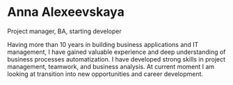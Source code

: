 # Anna Alexeevskaya

Project manager, BA, starting developer

Having more than 10 years in building business applications and IT management, I have gained valuable experience and deep understanding of business processes automatization. 
I have developed strong skills in project management, teamwork, and business analysis. At current moment I am looking at transition into new opportunities and career development.
